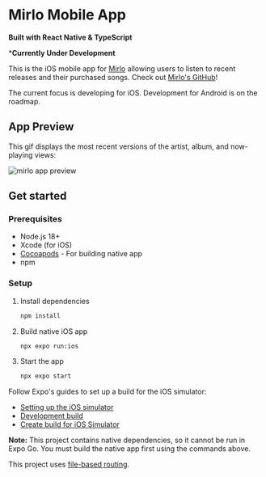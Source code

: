 # Mirlo Mobile App

**Built with React Native & TypeScript**

***Currently Under Development**

This is the iOS mobile app for [Mirlo](https://mirlo.space) allowing users to listen to recent releases and their purchased songs. Check out [Mirlo's GitHub](https://github.com/funmusicplace/mirlo)!

The current focus is developing for iOS. Development for Android is on the roadmap.

## App Preview
This gif displays the most recent versions of the artist, album, and now-playing views:

![mirlo app preview](https://github.com/rann143/mirlo-mobile/blob/main/assets/images/mirlo-app-preview.gif)

## Get started

### Prerequisites
- Node.js 18+
- Xcode (for iOS)
- [Cocoapods](https://guides.cocoapods.org/using/getting-started.html) - For building native app
- npm

### Setup

1. Install dependencies

   ```bash
   npm install
   ```

2. Build native iOS app

   ```bash
   npx expo run:ios
   ```
   
3. Start the app

   ```bash
   npx expo start
   ```

Follow Expo's guides to set up a build for the iOS simulator:

- [Setting up the iOS simulator](https://docs.expo.dev/workflow/ios-simulator/)
- [Development build](https://docs.expo.dev/develop/development-builds/introduction/)
- [Create build for iOS Simulator](https://docs.expo.dev/build-reference/simulators/)

**Note:** This project contains native dependencies, so it cannot be run in Expo Go. You must build the native app first using the commands above.

This project uses [file-based routing](https://docs.expo.dev/router/introduction).
